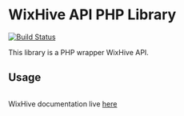 # WixHive API PHP Library

[![Build Status](https://travis-ci.org/Epicformbuilder/wixhive-php-api.svg?branch=master)](https://travis-ci.org/Epicformbuilder/wixhive-php-api)

This library is a PHP wrapper WixHive API.

## Usage
```php

```

WixHive documentation live [here](http://dev.wix.com/docs/wixhive/introduction)